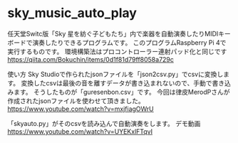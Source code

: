 # sky_music_auto_play
任天堂Switc版「Sky 星を紡ぐ子どもたち」内で楽器を自動演奏したりMIDIキーボードで演奏したりできるプログラムです。
このプログラムRaspberry Pi 4で実行するものです。
環境構築法はプロコントローラー連射パッド化と同じです
https://qiita.com/Bokuchin/items/0d1f81d79ff8058a729c

使い方
Sky Studioで作られたjsonファイルを「json2csv.py」でcsvに変換します。
変換したcsvは最後の音を離すデータが書き込まれないので、手動で書き込みます。
そうしたものが「guresenbon.csv」です。
今回は律皮MerodPさんが作成されたjsonファイルを使わせて頂きました。
https://www.youtube.com/watch?v=mxjfiagOWrU

「skyauto.py」がそのcsvを読み込んで自動演奏をします。
デモ動画
https://www.youtube.com/watch?v=UYEKxlFTqvI
